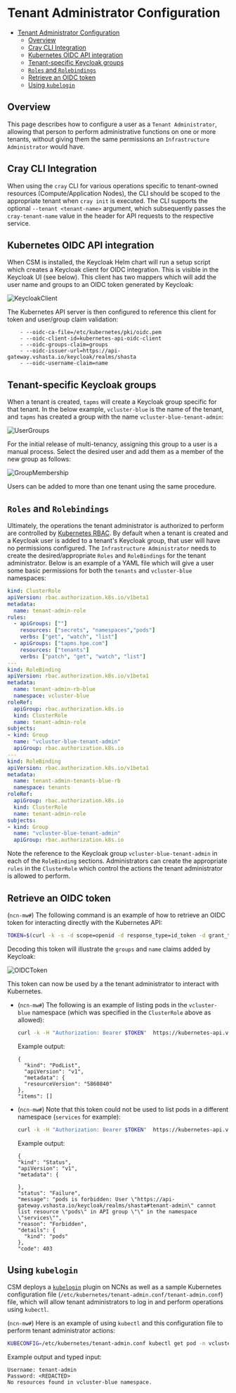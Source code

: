 # Tenant Administrator Configuration

- [Tenant Administrator Configuration](#tenant-administrator-configuration)
  - [Overview](#overview)
  - [Cray CLI Integration](#cray-cli-integration)
  - [Kubernetes OIDC API integration](#kubernetes-oidc-api-integration)
  - [Tenant-specific Keycloak groups](#tenant-specific-keycloak-groups)
  - [`Roles` and `Rolebindings`](#roles-and-rolebindings)
  - [Retrieve an OIDC token](#retrieve-an-oidc-token)
  - [Using `kubelogin`](#using-kubelogin)

## Overview

This page describes how to configure a user as a `Tenant Administrator`, allowing that person to perform administrative functions on one or more tenants,
without giving them the same permissions an `Infrastructure Administrator` would have.

## Cray CLI Integration

When using the `cray` CLI for various operations specific to tenant-owned resources (Compute/Application Nodes), the CLI should be scoped to the appropriate tenant when `cray init` is executed.
The CLI supports the optional `--tenant <tenant-name>` argument, which subsequently passes the `cray-tenant-name` value in the header for API requests to the respective service.

## Kubernetes OIDC API integration

When CSM is installed, the Keycloak Helm chart will run a setup script which creates a Keycloak client for OIDC integration.
This is visible in the Keycloak UI (see below). This client has two mappers which will add the user name and groups to an OIDC token generated by Keycloak:

![KeycloakClient](images/keycloakclient.png)

The Kubernetes API server is then configured to reference this client for token and user/group claim validation:

```text
    - --oidc-ca-file=/etc/kubernetes/pki/oidc.pem
    - --oidc-client-id=kubernetes-api-oidc-client
    - --oidc-groups-claim=groups
    - --oidc-issuer-url=https://api-gateway.vshasta.io/keycloak/realms/shasta
    - --oidc-username-claim=name
```

## Tenant-specific Keycloak groups

When a tenant is created, `tapms` will create a Keycloak group specific for that tenant. In the below example, `vcluster-blue` is the name of the tenant, and `tapms` has created a group with the name `vcluster-blue-tenant-admin`:

![UserGroups](images/usergroups.png)

For the initial release of multi-tenancy, assigning this group to a user is a manual process. Select the desired user and add them as a member of the new group as follows:

![GroupMembership](images/groupmembership.png)

Users can be added to more than one tenant using the same procedure.

## `Roles` and `Rolebindings`

Ultimately, the operations the tenant administrator is authorized to perform are controlled by [Kubernetes RBAC](https://kubernetes.io/docs/reference/access-authn-authz/rbac/).
By default when a tenant is created and a Keycloak user is added to a tenant's Keycloak group, that user will have no permissions configured.
The `Infrastructure Administrator` needs to create the desired/appropriate `Roles` and `RoleBindings` for the tenant administrator.
Below is an example of a YAML file which will give a user some basic permissions for both the `tenants` and `vcluster-blue` namespaces:

```yaml
kind: ClusterRole
apiVersion: rbac.authorization.k8s.io/v1beta1
metadata:
  name: tenant-admin-role
rules:
  - apiGroups: [""]
    resources: ["secrets", "namespaces","pods"]
    verbs: ["get", "watch", "list"]
  - apiGroups: ["tapms.hpe.com"]
    resources: ["tenants"]
    verbs: ["patch", "get", "watch", "list"]
---
kind: RoleBinding
apiVersion: rbac.authorization.k8s.io/v1beta1
metadata:
  name: tenant-admin-rb-blue
  namespace: vcluster-blue
roleRef:
  apiGroup: rbac.authorization.k8s.io
  kind: ClusterRole
  name: tenant-admin-role
subjects:
- kind: Group
  name: "vcluster-blue-tenant-admin"
  apiGroup: rbac.authorization.k8s.io
---
kind: RoleBinding
apiVersion: rbac.authorization.k8s.io/v1beta1
metadata:
  name: tenant-admin-tenants-blue-rb
  namespace: tenants
roleRef:
  apiGroup: rbac.authorization.k8s.io
  kind: ClusterRole
  name: tenant-admin-role
subjects:
- kind: Group
  name: "vcluster-blue-tenant-admin"
  apiGroup: rbac.authorization.k8s.io
```

Note the reference to the Keycloak group `vcluster-blue-tenant-admin` in each of the `RoleBinding` sections. Administrators can create the appropriate `rules` in the `ClusterRole` which control the actions the tenant administrator is allowed to perform.

## Retrieve an OIDC token

(`ncn-mw#`) The following command is an example of how to retrieve an OIDC token for interacting directly with the Kubernetes API:

```bash
TOKEN=$(curl -k -s -d scope=openid -d response_type=id_token -d grant_type=password -d client_id=kubernetes-api-oidc-client -d password=<REDACTED> -d username=tenant-admin https://api-gateway.vshasta.io/keycloak/realms/shasta/protocol/openid-connect/token | jq -r '.id_token')
```

Decoding this token will illustrate the `groups` and `name` claims added by Keycloak:

![OIDCToken](images/oidctoken.png)

This token can now be used by a the tenant administrator to interact with Kubernetes.

- (`ncn-mw#`) The following is an example of listing pods in the `vcluster-blue` namespace (which was specified in the `ClusterRole` above as allowed):

  ```bash
  curl -k -H "Authorization: Bearer $TOKEN"  https://kubernetes-api.vshasta.io:6443/api/v1/namespaces/vcluster-blue/pods
  ```

  Example output:

  ```text
  {
    "kind": "PodList",
    "apiVersion": "v1",
    "metadata": {
    "resourceVersion": "5860840"
  },
  "items": []
  ```

- (`ncn-mw#`) Note that this token could not be used to list pods in a different namespace (`services` for example):

    ```bash
    curl -k -H "Authorization: Bearer $TOKEN"  https://kubernetes-api.vshasta.io:643/api/v1/namespaces/services/pods
    ```

    Example output:

    ```text
    {
    "kind": "Status",
    "apiVersion": "v1",
    "metadata": {
  
    },
    "status": "Failure",
    "message": "pods is forbidden: User \"https://api-gateway.vshasta.io/keycloak/realms/shasta#tenant-admin\" cannot list resource \"pods\" in API group \"\" in the namespace \"services\"",
    "reason": "Forbidden",
    "details": {
      "kind": "pods"
    },
    "code": 403
    ```

## Using `kubelogin`

CSM deploys a [`kubelogin`](https://github.com/int128/kubelogin) plugin on NCNs as well as a sample Kubernetes configuration file (`/etc/kubernetes/tenant-admin.conf/tenant-admin.conf`)
file, which will allow tenant administrators to log in and perform operations using `kubectl`.

(`ncn-mw#`) Here is an example of using `kubectl` and this configuration file to perform tenant administrator actions:

```bash
KUBECONFIG=/etc/kubernetes/tenant-admin.conf kubectl get pod -n vcluster-blue
```

Example output and typed input:

```text
Username: tenant-admin
Password: <REDACTED>
No resources found in vcluster-blue namespace.
```
